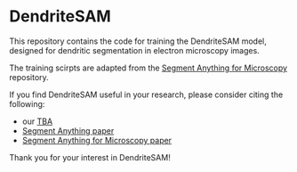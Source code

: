 # DendriteSAM
This repository contains the code for training the DendriteSAM model, designed for dendritic segmentation in electron microscopy images.

The training scirpts are adapted from the [Segment Anything for Microscopy](https://github.com/computational-cell-analytics/micro-sam) repository. 

If you find DendriteSAM useful in your research, please consider citing the following:
- our [TBA]()
- [Segment Anything paper](https://arxiv.org/abs/2304.02643)
- [Segment Anything for Microscopy paper](https://www.biorxiv.org/content/10.1101/2023.08.21.554208v1.abstract)

Thank you for your interest in DendriteSAM!
